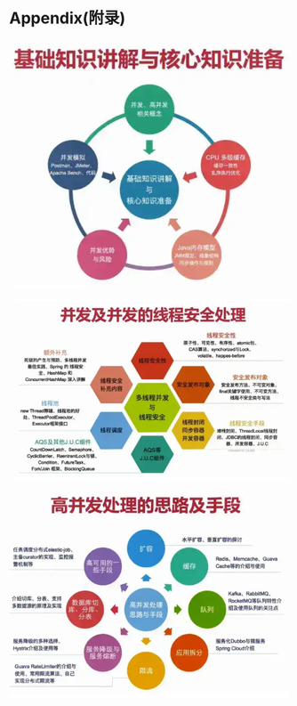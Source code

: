# Appendix(附录)

![基础](https://raw.githubusercontent.com/TinySnow/GithubImageHosting/main/blog/technology/java/基础.6vu4v53fzou8.webp?raw=true)


![并发](https://raw.githubusercontent.com/TinySnow/GithubImageHosting/main/blog/technology/java/并发.1zvqyh1663z4.webp?raw=true)


![思路](https://raw.githubusercontent.com/TinySnow/GithubImageHosting/main/blog/technology/java/思路.79wja0xcqphc.webp?raw=true)

